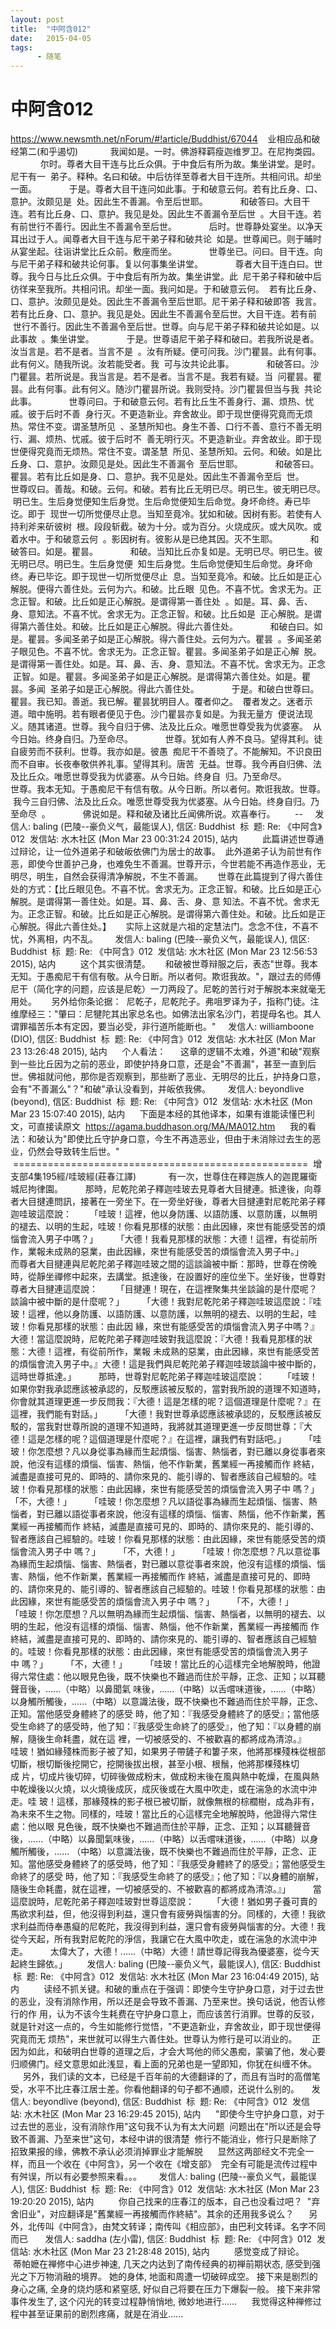 ```yaml
---
layout: post
title:  "中阿含012"
date:   2015-04-05
tags:
      - 随笔
---
```


# 中阿含012


https://www.newsmth.net/nForum/#!article/Buddhist/67044
 
 业相应品和破经第二(和乎遏切)
   
 　　我闻如是。一时。佛游释羁瘦迦维罗卫。在尼拘类园。
   
 　　尔时。尊者大目干连与比丘众俱。于中食后有所为故。集坐讲堂。是时。尼干有一
 弟子。释种。名曰和破。中后彷徉至尊者大目干连所。共相问讯。却坐一面。
   
 　　于是。尊者大目干连问如此事。于和破意云何。若有比丘身、口、意护。汝颇见是
 处。因此生不善漏。令至后世耶。
   
 　　和破答曰。大目干连。若有比丘身、口、意护。我见是处。因此生不善漏令至后世
 。大目干连。若有前世行不善行。因此生不善漏令至后世。
   
 　　后时。世尊静处宴坐。以净天耳出过于人。闻尊者大目干连与尼干弟子释和破共论
 如是。世尊闻已。则于晡时从宴坐起。往诣讲堂比丘众前。敷座而坐。
   
 　　世尊坐已。问曰。目干连。向与尼干弟子释和破共论何事。复以何事集坐讲堂。
   
 　　尊者大目干连白曰。世尊。我今日与比丘众俱。于中食后有所为故。集坐讲堂。此
 尼干弟子释和破中后彷徉来至我所。共相问讯。却坐一面。我问如是。于和破意云何。
 若有比丘身、口、意护。汝颇见是处。因此生不善漏令至后世耶。尼干弟子释和破即答
 我言。若有比丘身、口、意护。我见是处。因此生不善漏令至后世。大目干连。若有前
 世行不善行。因此生不善漏令至后世。世尊。向与尼干弟子释和破共论如是。以此事故
 。集坐讲堂。
   
 　　于是。世尊语尼干弟子释和破曰。若我所说是者。汝当言是。若不是者。当言不是
 。汝有所疑。便可问我。沙门瞿昙。此有何事。此有何义。随我所说。汝若能受者。我
 可与汝共论此事。
   
 　　和破答曰。沙门瞿昙。若所说是。我当言是。若不是者。当言不是。我若有疑。当
 问瞿昙。瞿昙。此有何事。此有何义。随沙门瞿昙所说。我则受持。沙门瞿昙但当与我
 共论此事。
   
 　　世尊问曰。于和破意云何。若有比丘生不善身行、漏、烦热、忧戚。彼于后时不善
 身行灭。不更造新业。弃舍故业。即于现世便得究竟而无烦热。常住不变。谓圣慧所见
 、圣慧所知也。身生不善、口行不善、意行不善无明行、漏、烦热、忧戚。彼于后时不
 善无明行灭。不更造新业。弃舍故业。即于现世便得究竟而无烦热。常住不变。谓圣慧
 所见、圣慧所知。云何。和破。如是比丘身、口、意护。汝颇见是处。因此生不善漏令
 至后世耶。
   
 　　和破答曰。瞿昙。若有比丘如是身、口、意护。我不见是处。因此生不善漏令至后
 世。
   
 　　世尊叹曰。善哉。和破。云何。和破。若有比丘无明已尽。明已生。彼无明已尽。
 明已生。生后身觉便知生后身觉。生后命觉便知生后命觉。身坏命终。寿已毕讫。即于
 现世一切所觉便尽止息。当知至竟冷。犹如和破。因树有影。若使有人持利斧来斫彼树
 根。段段斩截。破为十分。或为百分。火烧成灰。或大风吹。或着水中。于和破意云何
 。影因树有。彼影从是已绝其因。灭不生耶。
   
 　　和破答曰。如是。瞿昙。
   
 　　和破。当知比丘亦复如是。无明已尽。明已生。彼无明已尽。明已生。生后身觉便
 知生后身觉。生后命觉便知生后命觉。身坏命终。寿已毕讫。即于现世一切所觉便尽止
 息。当知至竟冷。和破。比丘如是正心解脱。便得六善住处。云何为六。和破。比丘眼
 见色。不喜不忧。舍求无为。正念正智。和破。比丘如是正心解脱。是谓得第一善住处
 。如是。耳、鼻、舌、身、意知法。不喜不忧。舍求无为。正念正智。和破。比丘如是
 正心解脱。是谓得第六善住处。和破。比丘如是正心解脱。得此六善住处。
   
 　　和破白曰。如是。瞿昙。多闻圣弟子如是正心解脱。得六善住处。云何为六。瞿昙
 。多闻圣弟子眼见色。不喜不忧。舍求无为。正念正智。瞿昙。多闻圣弟子如是正心解
 脱。是谓得第一善住处。如是。耳、鼻、舌、身、意知法。不喜不忧。舍求无为。正念
 正智。如是。瞿昙。多闻圣弟子如是正心解脱。是谓得第六善住处。如是。瞿昙。多闻
 圣弟子如是正心解脱。得此六善住处。
   
 　　于是。和破白世尊曰。瞿昙。我已知。善逝。我已解。瞿昙犹明目人。覆者仰之。
 覆者发之。迷者示道。暗中施明。若有眼者便见于色。沙门瞿昙亦复如是。为我无量方
 便说法现义。随其诸道。世尊。我今自归于佛、法及比丘众。唯愿世尊受我为优婆塞。
 从今日始。终身自归。乃至命尽。
   
 　　世尊。犹如有人养不良马。望得其利。徒自疲劳而不获利。世尊。我亦如是。彼愚
 痴尼干不善晓了。不能解知。不识良田而不自审。长夜奉敬供养礼事。望得其利。唐苦
 无益。世尊。我今再自归佛、法及比丘众。唯愿世尊受我为优婆塞。从今日始。终身自
 归。乃至命尽。
   
 　　世尊。我本无知。于愚痴尼干有信有敬。从今日断。所以者何。欺诳我故。世尊。
 我今三自归佛、法及比丘众。唯愿世尊受我为优婆塞。从今日始。终身自归。乃至命尽
 。
   
 　　佛说如是。释和破及诸比丘闻佛所说。欢喜奉行。  
   
 \--
  
 发信人: baling (巴陵\--豪负义气，最能误人), 信区: Buddhist
 标  题: Re: 《中阿含》012
 发信站: 水木社区 (Mon Mar 23 00:31:24 2015), 站内
   
   
 此篇讲述世尊通过辩论，让一位外道弟子和破皈依佛门为居士的故事。
 此外道弟子认为前世有作恶，即使今世善护己身，也难免生不善漏。世尊开示，今世若能不再造作恶业，无明尽，明生，自然会获得清净解脱，不生不善漏。
   
 世尊在此篇提到了得六善住处的方式：【比丘眼见色。不喜不忧。舍求无为。正念正智。和破。比丘如是正心解脱。是谓得第一善住处。如是。耳、鼻、舌、身、意 知法。不喜不忧。舍求无为。正念正智。和破。比丘如是正心解脱。是谓得第六善住处。和破。比丘如是正心解脱。得此六善住处。】
   
 实际上这就是六祖的定慧法门。念念不住，不喜不忧，外离相，内不乱。
  
 
 发信人: baling (巴陵\--豪负义气，最能误人), 信区: Buddhist
 标  题: Re: 《中阿含》012
 发信站: 水木社区 (Mon Mar 23 12:56:53 2015), 站内
   
   
 这个其实很清楚。
   
 和破被世尊辩服之后，表态"世尊。我本无知。于愚痴尼干有信有敬。从今日断。所以者何。欺诳我故。"，跟过去的师傅尼干（简化字的问题，应该是尼乾）一刀两段了。尼乾的苦行对于解脱本来就毫无用处。
   
 另外给你条论据：
 尼乾子，尼乾陀子。弗咀罗译为子，指称门徒。注维摩经三："肇曰：尼犍陀其出家总名也。如佛法出家名沙门，若提母名也。其人谓罪福苦乐本有定因，要当必受，非行道所能断也。"
  
 发信人: williamboone (DIO), 信区: Buddhist
 标  题: Re: 《中阿含》012
 发信站: 水木社区 (Mon Mar 23 13:26:48 2015), 站内
   
 个人看法：
   
 这章的逻辑不太难，外道"和破"观察到一些比丘因为之前的恶业，即使护持身口意，还是会"不善漏"，甚至一直到后世。佛祖就问他，那你是否观察到，那些断了恶业、无明尽的比丘，护持身口意，会有"不善漏么"？"和破"承认没看到，并皈依我佛。  
  
 发信人: beyondlive (beyond), 信区: Buddhist
 标  题: Re: 《中阿含》012
 发信站: 水木社区 (Mon Mar 23 15:07:40 2015), 站内
   
 下面是本经的其他译本，如果有谁能读懂巴利文，可直接读原文
 <https://agama.buddhason.org/MA/MA012.htm>
   
 我的看法：和破认为"即使比丘守护身口意，今生不再造恶业，但由于未消除过去生的恶业，仍然会导致转生后世。"
   
   
 ===================================================
 增支部4集195經/哇玻經(莊春江譯)
   
 　　有一次，世尊住在釋迦族人的迦毘羅衛城尼拘律園。
 　　那時，尼乾陀弟子釋迦哇玻去見尊者大目揵連。抵達後，向尊者大目揵連問訊，接著在一旁坐下。在一旁坐好後，尊者大目揵連對尼乾陀弟子釋迦哇玻這麼說：
 　　「哇玻！這裡，他以身防護、以語防護、以意防護，以無明的褪去、以明的生起，哇玻！你看見那樣的狀態：由此因緣，來世有能感受苦的煩惱會流入男子中嗎？」
 　　「大德！我看見那樣的狀態：大德！這裡，有從前所作，業報未成熟的惡業，由此因緣，來世有能感受苦的煩惱會流入男子中。」
 　　而尊者大目揵連與尼乾陀弟子釋迦哇玻之間的這談論被中斷：那時，世尊在傍晚時，從靜坐禪修中起來，去講堂。抵達後，在設置好的座位坐下。坐好後，世尊對尊者大目揵連這麼說：
 　　「目揵連！現在，在這裡聚集共坐談論的是什麼呢？談論中被中斷的是什麼呢？」
 　　「大德！我對尼乾陀弟子釋迦哇玻這麼說：『哇玻！這裡，他以身防護、以語防護、以意防護，以無明的褪去、以明的生起，哇玻！你看見那樣的狀態：由此因 緣，來世有能感受苦的煩惱會流入男子中嗎？』大德！當這麼說時，尼乾陀弟子釋迦哇玻對我這麼說：『大德！我看見那樣的狀態：大德！這裡，有從前所作，業報 未成熟的惡業，由此因緣，來世有能感受苦的煩惱會流入男子中。』大德！這是我們與尼乾陀弟子釋迦哇玻談論中被中斷的，這時世尊抵達。」
 　　那時，世尊對尼乾陀弟子釋迦哇玻這麼說：
 　　「哇玻！如果你對我承認應該被承認的，反駁應該被反駁的，當對我所說的道理不知道時，你會就其道理更進一步反問我：『大德！這是怎樣的呢？這個道理是什麼呢？』在這裡，我們能有對話。」
 　　「大德！我對世尊承認應該被承認的，反駁應該被反駁的，當我對世尊所說的道理不知道時，我將就其道理更進一步反問世尊：『大德！這是怎樣的呢？這個道理是什麼呢？』在這裡，讓我們有對話吧。」
 　　「哇玻！你怎麼想？凡以身從事為緣而生起煩惱、惱害、熱惱者，對已離以身從事者來說，他沒有這樣的煩惱、惱害、熱惱，他不作新業，舊業經一再接觸而作 終結，滅盡是直接可見的、即時的、請你來見的、能引導的、智者應該自己經驗的。哇玻！你看見那樣的狀態：由此因緣，來世有能感受苦的煩惱會流入男子中 嗎？」
 　　「不，大德！」
 　　「哇玻！你怎麼想？凡以語從事為緣而生起煩惱、惱害、熱惱者，對已離以語從事者來說，他沒有這樣的煩惱、惱害、熱惱，他不作新業，舊業經一再接觸而作 終結，滅盡是直接可見的、即時的、請你來見的、能引導的、智者應該自己經驗的。哇玻！你看見那樣的狀態：由此因緣，來世有能感受苦的煩惱會流入男子中 嗎？」
 　　「不，大德！」
 　　「哇玻！你怎麼想？凡以意從事為緣而生起煩惱、惱害、熱惱者，對已離以意從事者來說，他沒有這樣的煩惱、惱害、熱惱，他不作新業，舊業經一再接觸而作 終結，滅盡是直接可見的、即時的、請你來見的、能引導的、智者應該自己經驗的。哇玻！你看見那樣的狀態：由此因緣，來世有能感受苦的煩惱會流入男子中 嗎？」
 　　「不，大德！」
 　　「哇玻！你怎麼想？凡以無明為緣而生起煩惱、惱害、熱惱者，以無明的褪去、以明的生起，他沒有這樣的煩惱、惱害、熱惱，他不作新業，舊業經一再接觸而 作終結，滅盡是直接可見的、即時的、請你來見的、能引導的、智者應該自己經驗的。哇玻！你看見那樣的狀態：由此因緣，來世有能感受苦的煩惱會流入男子中 嗎？」
 　　「不，大德！」
 　　「哇玻！當比丘的心這樣完全地解脫時，他證得六常住處：他以眼見色後，既不快樂也不難過而住於平靜，正念、正知；以耳聽聲音後，......（中略）以鼻聞氣 味後，......（中略）以舌嚐味道後，......（中略）以身觸所觸後，......（中略）以意識法後，既不快樂也不難過而住於平靜，正念、正知。當他感受身體終了的感受 時，他了知：『我感受身體終了的感受』；當他感受生命終了的感受時，他了知：『我感受生命終了的感受』，他了知：『以身體的崩解，隨後生命耗盡，就在這 裡，一切被感受的、不被歡喜的都將成為清涼。』
 　　哇玻！猶如緣殘株而影子被了知，如果男子帶鏟子和簍子來，他將那棵殘株從根部切斷，根切斷後挖開它，挖開後拔出根，甚至小根、根鬚，他將那棵殘株切成 片，切成片後切碎，切碎後做成粉末，做成粉末後在風與熱中乾燥，在風與熱中乾燥後以火燒，以火燒後成灰，成灰後或在大風中吹走，或在湍急的水流中沖走。哇 玻！這樣，那緣殘株的影子根已被切斷，就像無根的棕櫚樹，成為非有，為未來不生之物。同樣的，哇玻！當比丘的心這樣完全地解脫時，他證得六常住處：他以眼 見色後，既不快樂也不難過而住於平靜，正念、正知；以耳聽聲音後，......（中略）以鼻聞氣味後，......（中略）以舌嚐味道後，......（中略）以身觸所觸後，...... （中略）以意識法後，既不快樂也不難過而住於平靜，正念、正知。當他感受身體終了的感受時，他了知：『我感受身體終了的感受』；當他感受生命終了的感受 時，他了知：『我感受生命終了的感受』；他了知：『以身體的崩解，隨後生命耗盡，就在這裡，一切被感受的、不被歡喜的都將成為清涼。』」
 　　當這麼說時，尼乾陀弟子釋迦哇玻對世尊這麼說：
 　　「大德！猶如男子養可賣的馬欲求利益，但，他沒得到利益，還只會有疲勞與惱害的分。同樣的，大德！我欲求利益而侍奉愚癡的尼乾陀，我沒得到利益，還只會有疲勞與惱害的分。大德！我從今天起，所有我對尼乾陀的淨信，我讓它在大風中吹走，或在湍急的水流中沖走。
 　　太偉大了，大德！......（中略）大德！請世尊記得我為優婆塞，從今天起終生歸依。」
   
   发信人: baling (巴陵\--豪负义气，最能误人), 信区: Buddhist
 标  题: Re: 《中阿含》012
 发信站: 水木社区 (Mon Mar 23 16:04:49 2015), 站内
   
   
 读经不抓关键。和破的重点在于强调：即使今生守护身口意，对于过去世的恶业，没有消除作用，所以还是会导致不善漏、乃至来世。换句话说，他否认修行的作 用，认为不该今生耗费在守护身口意上，而应该苦行消罪。世尊的反驳，就是针对这一点的，今生如能修行觉悟，"不更造新业，弃舍故业，即于现世便得究竟而无 烦热"，来世就可以得生六善住处。世尊认为修行是可以消业的。
   
 正因为如此，和破明白世尊的道理之后，才会大骂他的师父愚痴，蒙骗了他，发心要归顺佛门。经文意思如此浅显，看上面的兄弟也是一望即知，你犹在纠缠不休。
   
 另外，我们读的文本，已经是千百年前的大德翻译的了，而且有当时的高僧笔受，水平不比庄春江居士差。你看他翻译的句子都不通顺，还说什么别的。
  
 发信人: beyondlive (beyond), 信区: Buddhist
 标  题: Re: 《中阿含》012
 发信站: 水木社区 (Mon Mar 23 16:29:45 2015), 站内
   
 "即使今生守护身口意，对于过去世的恶业，没有消除作用"这句我不认为有太大问题
 问题出在"所以还是会导致不善漏、乃至来世"这句，本经中讲的很清楚
 修行不能消业，修行只是断除了招致果报的缘，佛教不承认必须消掉罪业才能解脱
   
 显然这两部经文不完全一样，而且一个收在《中阿含》，另一个收在《增支部》
 完全有可能是流传过程中有舛误，所以有必要参照来看。。。
  
 
 发信人: baling (巴陵\--豪负义气，最能误人), 信区: Buddhist
 标  题: Re: 《中阿含》012
 发信站: 水木社区 (Mon Mar 23 19:20:20 2015), 站内
   
   
 你自己找来的庄春江的版本，自己也没看过吧？
 "弃舍旧业"，对应翻译是"舊業經一再接觸而作終結"。其余的还用我多说么？
   
 另外，北传叫《中阿含》，由梵文转译；南传叫《相应部》，由巴利文转译。名字不同而已
  
 
 发信人: saddha (左小雷), 信区: Buddhist
 标  题: Re: 《中阿含》012
 发信站: 水木社区 (Mon Mar 23 21:28:48 2015), 站内
   
   
 感觉变成了辩论。
   
 蒂帕嬷在禅修中心进步神速, 几天之内达到了南传经典的初禅前期状态, 感受到强光之下万物消融的境界。 她的身体, 地面和周遭一切破碎成空。 接下来是剧烈的身心之痛, 全身的烧灼感和紧窒感, 好似自己将要在压力下爆裂一般。 接下来非常事件发生了, 这个闪光的转变过程静悄悄地, 微妙地进行......
   
 我觉得这种禅修过程中甚至证果前的剧烈疼痛，就是在消业......
  
 

